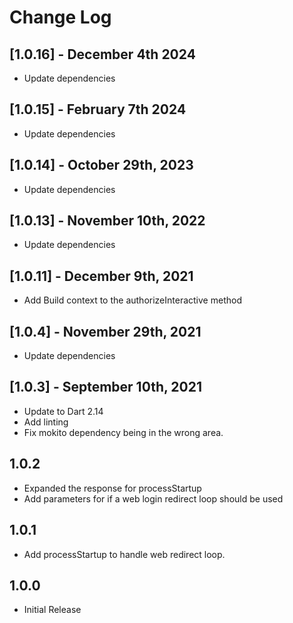 # Change Log

## [1.0.16] - December 4th 2024

- Update dependencies

## [1.0.15] - February 7th 2024

- Update dependencies

## [1.0.14] - October 29th, 2023

- Update dependencies

## [1.0.13] - November 10th, 2022

- Update dependencies

## [1.0.11] - December 9th, 2021

- Add Build context to the authorizeInteractive method

## [1.0.4] - November 29th, 2021

- Update dependencies

## [1.0.3] - September 10th, 2021

- Update to Dart 2.14
- Add linting
- Fix mokito dependency being in the wrong area.

## 1.0.2

- Expanded the response for processStartup
- Add parameters for if a web login redirect loop should be used

## 1.0.1

- Add processStartup to handle web redirect loop.

## 1.0.0

- Initial Release
